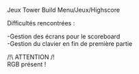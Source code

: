 Jeux Tower Build
Menu/Jeux/Highscore

Difficultés rencontrées : 

-Gestion des écrans pour le scoreboard  
-Gestion du clavier en fin de première partie


/!\ ATTENTION /!\
RGB présent !
